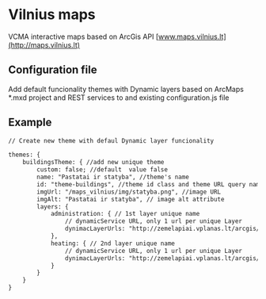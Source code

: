 # Vilnius maps

VCMA interactive maps based on ArcGis API
[www.maps.vilnius.lt](http://maps.vilnius.lt)

## Configuration file
Add default funcionality themes with Dynamic layers based on ArcMaps *.mxd project and REST services to and existing configuration.js file


## Example
``` HTML
// Create new theme with defaul Dynamic layer funcionality

themes: {
	buildingsTheme: { //add new unique theme
		custom: false; //default  value false
		name: "Pastatai ir statyba", //theme's name
		id: "theme-buildings", //theme id class and theme URL query name
		imgUrl: "/maps_vilnius/img/statyba.png", //image URL
		imgAlt: "Pastatai ir statyba", // image alt attribute
		layers: {
			administration: { // 1st layer unique name
				// dynamicService URL, only 1 url per unique Layer
				dynimacLayerUrls: "http://zemelapiai.vplanas.lt/arcgis/rest/services/administration/MapServer"
			},
			heating: { // 2nd layer unique name
				// dynamicService URL, only 1 url per unique Layer
				dynimacLayerUrls: "http://zemelapiai.vplanas.lt/arcgis/rest/services/heating/MapServer"
			}
		}
	}
}

```